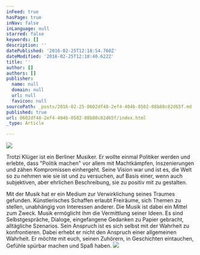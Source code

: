 ```yaml
---
inFeed: true
hasPage: true
inNav: false
inLanguage: null
starred: false
keywords: []
description: ''
datePublished: '2016-02-25T12:18:54.760Z'
dateModified: '2016-02-25T12:18:40.622Z'
title: ''
author: []
authors: []
publisher:
  name: null
  domain: null
  url: null
  favicon: null
sourcePath: _posts/2016-02-25-0602df48-2ef4-404b-8582-08b80c82d65f.md
published: true
url: 0602df48-2ef4-404b-8582-08b80c82d65f/index.html
_type: Article

---
```

![](https://the-grid-user-content.s3-us-west-2.amazonaws.com/300b6b0b-b749-4e19-8556-6a1349d7fe00.jpg)

Trotzi Klüger ist ein Berliner Musiker. Er wollte einmal Politiker werden und erlebte, dass "Politik machen" vor allem mit Machtkämpfen, Inszenierungen und zähen Kompromissen einhergeht. Seine Vision war und ist es, die Welt so zu nehmen wie sie ist und zu versuchen, auf Basis einer, wenn auch subjektiven, aber ehrlichen Beschreibung, sie zu positiv mit zu gestalten.

Mit der Musik hat er ein Medium zur Verwirklichung seines Traumes gefunden. Künstlerisches Schaffen erlaubt Freiräume, sich Themen zu stellen, unabhängig von Interessen anderer. Die Musik ist dabei ein Mittel zum Zweck. Musik ermöglicht ihm die Vermittlung seiner Ideen. Es sind Selbstgespräche, Dialoge, eingefangene Gedanken zu Papier gebracht, alltägliche Szenarios. Sein Anspruch ist es sich selbst mit der Wahrheit zu konfrontieren. Dabei erhebt er nicht den Anspruch einer allgemeinen Wahrheit. Er möchte mit euch, seinen Zuhörern, in Geschichten eintauchen, Gefühle spürbar machen und Spaß haben.
![](https://the-grid-user-content.s3-us-west-2.amazonaws.com/4ed01d91-7dd3-4ece-b401-cb81d3caf8e1.jpg)